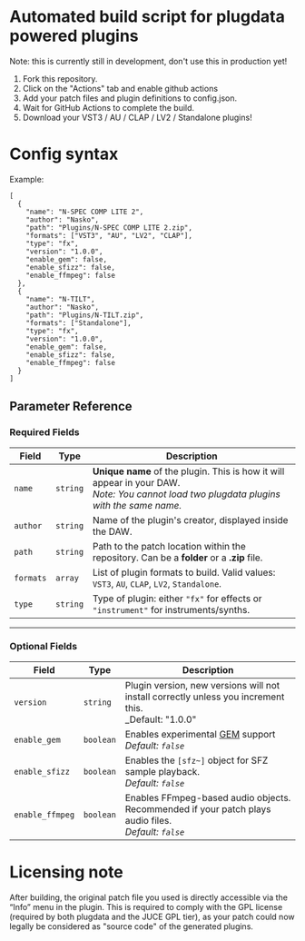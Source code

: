 # Automated build script for plugdata powered plugins

Note: this is currently still in development, don't use this in production yet!

1. Fork this repository.
2. Click on the "Actions" tab and enable github actions
3. Add your patch files and plugin definitions to config.json.
4. Wait for GitHub Actions to complete the build.
5. Download your VST3 / AU / CLAP / LV2 / Standalone plugins!


# Config syntax

Example:
```
[
  {
    "name": "N-SPEC COMP LITE 2",
    "author": "Nasko",
    "path": "Plugins/N-SPEC COMP LITE 2.zip",
    "formats": ["VST3", "AU", "LV2", "CLAP"],
    "type": "fx",
    "version": "1.0.0",
    "enable_gem": false,
    "enable_sfizz": false,
    "enable_ffmpeg": false
  },
  {
    "name": "N-TILT",
    "author": "Nasko",
    "path": "Plugins/N-TILT.zip",
    "formats": ["Standalone"],
    "type": "fx",
    "version": "1.0.0",
    "enable_gem": false,
    "enable_sfizz": false,
    "enable_ffmpeg": false
  }
]
```

## Parameter Reference

### Required Fields

| Field     | Type     | Description |
|-----------|----------|-------------|
| `name`    | `string` | **Unique name** of the plugin. This is how it will appear in your DAW. <br>_Note: You cannot load two plugdata plugins with the same name._ |
| `author`  | `string` | Name of the plugin's creator, displayed inside the DAW. |
| `path`    | `string` | Path to the patch location within the repository. Can be a **folder** or a **.zip** file. |
| `formats` | `array`  | List of plugin formats to build. Valid values: `VST3`, `AU`, `CLAP`, `LV2`, `Standalone`. |
| `type`    | `string` | Type of plugin: either `"fx"` for effects or `"instrument"` for instruments/synths. |
---

### Optional Fields

| Field           | Type      | Description |
|------------------|-----------|-------------|
| `version`        | `string`  | Plugin version, new versions will not install correctly unless you increment this. <br>_Default: "1.0.0"
| `enable_gem`     | `boolean` | Enables experimental [GEM](https://puredata.info/downloads/Gem) support <br>_Default: `false`_ |
| `enable_sfizz`   | `boolean` | Enables the `[sfz~]` object for SFZ sample playback. <br>_Default: `false`_ |
| `enable_ffmpeg`  | `boolean` | Enables FFmpeg-based audio objects. <br>Recommended if your patch plays audio files. <br>_Default: `false`_ |


# Licensing note
After building, the original patch file you used is directly accessible via the “Info” menu in the plugin. This is required to comply with the GPL license (required by both plugdata and the JUCE GPL tier), as your patch could now legally be considered as "source code" of the generated plugins.
